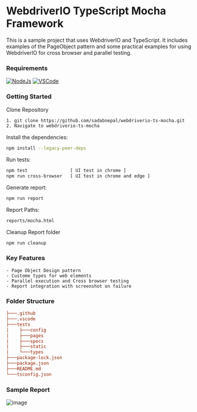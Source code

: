 # WebdriverIO TypeScript Mocha Framework

This is a sample project that uses WebdriverIO and TypeScript. It includes examples of the PageObject pattern and some practical examples for using WebdriverIO for cross browser and parallel testing.

### Requirements

[![NodeJs](https://img.shields.io/badge/-NodeJS%20v16%20OR%20later-%23339933?logo=npm)](https://nodejs.org/en/download/)
[![VSCode](https://img.shields.io/badge/-Visual%20Studio%20Code-%233178C6?logo=visual-studio-code)](https://code.visualstudio.com/download)

### Getting Started

Clone Repository

```bash
1. git clone https://github.com/sadabnepal/webdriverio-ts-mocha.git
2. Navigate to webdriverio-ts-mocha
```

Install the dependencies:

```bash
npm install --legacy-peer-deps
```

Run tests:

```bash
npm test                [ UI test in chrome ]
npm run cross-browser   [ UI test in chrome and edge ]
```

Generate report:

```bash
npm run report
```

Report Paths:

```sh
reports/mocha.html
```

Cleanup Report folder

```sh
npm run cleanup
```

### Key Features

    - Page Object Design pattern
    - Custome types for web elements
    - Parallel execution and Cross browser testing
    - Report integration with screenshot on failure

### Folder Structure

```ini
├───.github
├───.vscode
├───tests
|    ├───config
|    ├───pages
|    ├───specs
|    ├───static
|    └───types
├───package-lock.json
├───package.json
├───README.md
└───tsconfig.json
```

### Sample Report

![image](https://user-images.githubusercontent.com/65847528/143480443-cee233a4-6296-4773-8b54-c593d7dfd022.png)
